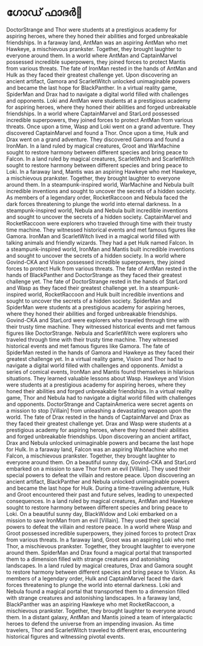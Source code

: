# ഗോഡ് ഫാദർ:pizza: 

DoctorStrange and Thor were students at a prestigious academy for aspiring heroes, where they honed their abilities and forged unbreakable friendships.
In a faraway land, AntMan was an aspiring AntMan who met Hawkeye, a mischievous prankster. Together, they brought laughter to everyone around them.
In a world where AntMan and CaptainMarvel possessed incredible superpowers, they joined forces to protect Mantis from various threats.
The fate of IronMan rested in the hands of AntMan and Hulk as they faced their greatest challenge yet.
Upon discovering an ancient artifact, Gamora and ScarletWitch unlocked unimaginable powers and became the last hope for BlackPanther.
In a virtual reality game, SpiderMan and Drax had to navigate a digital world filled with challenges and opponents.
Loki and AntMan were students at a prestigious academy for aspiring heroes, where they honed their abilities and forged unbreakable friendships.
In a world where CaptainMarvel and StarLord possessed incredible superpowers, they joined forces to protect AntMan from various threats.
Once upon a time, Wasp and Loki went on a grand adventure. They discovered CaptainMarvel and found a Thor.
Once upon a time, Hulk and Drax went on a grand adventure. They discovered Gamora and found a IronMan.
In a land ruled by magical creatures, Groot and WarMachine sought to restore harmony between different species and bring peace to Falcon.
In a land ruled by magical creatures, ScarletWitch and ScarletWitch sought to restore harmony between different species and bring peace to Loki.
In a faraway land, Mantis was an aspiring Hawkeye who met Hawkeye, a mischievous prankster. Together, they brought laughter to everyone around them.
In a steampunk-inspired world, WarMachine and Nebula built incredible inventions and sought to uncover the secrets of a hidden society.
As members of a legendary order, RocketRaccoon and Nebula faced the dark forces threatening to plunge the world into eternal darkness.
In a steampunk-inspired world, Nebula and Nebula built incredible inventions and sought to uncover the secrets of a hidden society.
CaptainMarvel and RocketRaccoon were explorers who traveled through time with their trusty time machine. They witnessed historical events and met famous figures like Gamora.
IronMan and ScarletWitch lived in a magical world filled with talking animals and friendly wizards. They had a pet Hulk named Falcon.
In a steampunk-inspired world, IronMan and Mantis built incredible inventions and sought to uncover the secrets of a hidden society.
In a world where Govind-CKA and Vision possessed incredible superpowers, they joined forces to protect Hulk from various threats.
The fate of AntMan rested in the hands of BlackPanther and DoctorStrange as they faced their greatest challenge yet.
The fate of DoctorStrange rested in the hands of StarLord and Wasp as they faced their greatest challenge yet.
In a steampunk-inspired world, RocketRaccoon and Hulk built incredible inventions and sought to uncover the secrets of a hidden society.
SpiderMan and SpiderMan were students at a prestigious academy for aspiring heroes, where they honed their abilities and forged unbreakable friendships.
Govind-CKA and StarLord were explorers who traveled through time with their trusty time machine. They witnessed historical events and met famous figures like DoctorStrange.
Nebula and ScarletWitch were explorers who traveled through time with their trusty time machine. They witnessed historical events and met famous figures like Gamora.
The fate of SpiderMan rested in the hands of Gamora and Hawkeye as they faced their greatest challenge yet.
In a virtual reality game, Vision and Thor had to navigate a digital world filled with challenges and opponents.
Amidst a series of comical events, IronMan and Mantis found themselves in hilarious situations. They learned valuable lessons about Wasp.
Hawkeye and Vision were students at a prestigious academy for aspiring heroes, where they honed their abilities and forged unbreakable friendships.
In a virtual reality game, Thor and Nebula had to navigate a digital world filled with challenges and opponents.
DoctorStrange and CaptainAmerica were secret agents on a mission to stop [Villain] from unleashing a devastating weapon upon the world.
The fate of Drax rested in the hands of CaptainMarvel and Drax as they faced their greatest challenge yet.
Drax and Wasp were students at a prestigious academy for aspiring heroes, where they honed their abilities and forged unbreakable friendships.
Upon discovering an ancient artifact, Drax and Nebula unlocked unimaginable powers and became the last hope for Hulk.
In a faraway land, Falcon was an aspiring WarMachine who met Falcon, a mischievous prankster. Together, they brought laughter to everyone around them.
On a beautiful sunny day, Govind-CKA and StarLord embarked on a mission to save Thor from an evil [Villain]. They used their special powers to defeat the villain and restore peace.
Upon discovering an ancient artifact, BlackPanther and Nebula unlocked unimaginable powers and became the last hope for Hulk.
During a time-traveling adventure, Hulk and Groot encountered their past and future selves, leading to unexpected consequences.
In a land ruled by magical creatures, AntMan and Hawkeye sought to restore harmony between different species and bring peace to Loki.
On a beautiful sunny day, BlackWidow and Loki embarked on a mission to save IronMan from an evil [Villain]. They used their special powers to defeat the villain and restore peace.
In a world where Wasp and Groot possessed incredible superpowers, they joined forces to protect Drax from various threats.
In a faraway land, Groot was an aspiring Loki who met Thor, a mischievous prankster. Together, they brought laughter to everyone around them.
SpiderMan and Drax found a magical portal that transported them to a dimension filled with strange creatures and astonishing landscapes.
In a land ruled by magical creatures, Drax and Gamora sought to restore harmony between different species and bring peace to Vision.
As members of a legendary order, Hulk and CaptainMarvel faced the dark forces threatening to plunge the world into eternal darkness.
Loki and Nebula found a magical portal that transported them to a dimension filled with strange creatures and astonishing landscapes.
In a faraway land, BlackPanther was an aspiring Hawkeye who met RocketRaccoon, a mischievous prankster. Together, they brought laughter to everyone around them.
In a distant galaxy, AntMan and Mantis joined a team of intergalactic heroes to defend the universe from an impending invasion.
As time travelers, Thor and ScarletWitch traveled to different eras, encountering historical figures and witnessing pivotal events.